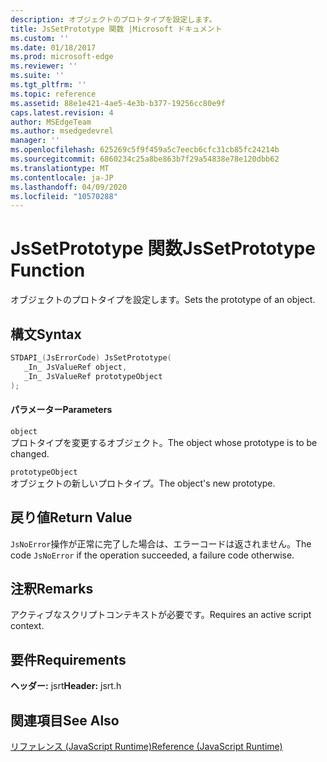 ```yaml
---
description: オブジェクトのプロトタイプを設定します。
title: JsSetPrototype 関数 |Microsoft ドキュメント
ms.custom: ''
ms.date: 01/18/2017
ms.prod: microsoft-edge
ms.reviewer: ''
ms.suite: ''
ms.tgt_pltfrm: ''
ms.topic: reference
ms.assetid: 88e1e421-4ae5-4e3b-b377-19256cc80e9f
caps.latest.revision: 4
author: MSEdgeTeam
ms.author: msedgedevrel
manager: ''
ms.openlocfilehash: 625269c5f9f459a5c7eecb6cfc31cb85fc24214b
ms.sourcegitcommit: 6860234c25a8be863b7f29a54838e78e120dbb62
ms.translationtype: MT
ms.contentlocale: ja-JP
ms.lasthandoff: 04/09/2020
ms.locfileid: "10570288"
---
```

# <span data-ttu-id="10ef5-103">JsSetPrototype 関数</span><span class="sxs-lookup"><span data-stu-id="10ef5-103">JsSetPrototype Function</span></span>
<span data-ttu-id="10ef5-104">オブジェクトのプロトタイプを設定します。</span><span class="sxs-lookup"><span data-stu-id="10ef5-104">Sets the prototype of an object.</span></span>  
  
## <span data-ttu-id="10ef5-105">構文</span><span class="sxs-lookup"><span data-stu-id="10ef5-105">Syntax</span></span>  
  
```cpp  
STDAPI_(JsErrorCode) JsSetPrototype(  
   _In_ JsValueRef object,  
   _In_ JsValueRef prototypeObject  
);  
```  
  
#### <span data-ttu-id="10ef5-106">パラメーター</span><span class="sxs-lookup"><span data-stu-id="10ef5-106">Parameters</span></span>  
 `object`  
 <span data-ttu-id="10ef5-107">プロトタイプを変更するオブジェクト。</span><span class="sxs-lookup"><span data-stu-id="10ef5-107">The object whose prototype is to be changed.</span></span>  
  
 `prototypeObject`  
 <span data-ttu-id="10ef5-108">オブジェクトの新しいプロトタイプ。</span><span class="sxs-lookup"><span data-stu-id="10ef5-108">The object's new prototype.</span></span>  
  
## <span data-ttu-id="10ef5-109">戻り値</span><span class="sxs-lookup"><span data-stu-id="10ef5-109">Return Value</span></span>  
 <span data-ttu-id="10ef5-110">`JsNoError`操作が正常に完了した場合は、エラーコードは返されません。</span><span class="sxs-lookup"><span data-stu-id="10ef5-110">The code `JsNoError` if the operation succeeded, a failure code otherwise.</span></span>  
  
## <span data-ttu-id="10ef5-111">注釈</span><span class="sxs-lookup"><span data-stu-id="10ef5-111">Remarks</span></span>  
 <span data-ttu-id="10ef5-112">アクティブなスクリプトコンテキストが必要です。</span><span class="sxs-lookup"><span data-stu-id="10ef5-112">Requires an active script context.</span></span>  
  
## <span data-ttu-id="10ef5-113">要件</span><span class="sxs-lookup"><span data-stu-id="10ef5-113">Requirements</span></span>  
 <span data-ttu-id="10ef5-114">**ヘッダー:** jsrt</span><span class="sxs-lookup"><span data-stu-id="10ef5-114">**Header:** jsrt.h</span></span>  
  
## <span data-ttu-id="10ef5-115">関連項目</span><span class="sxs-lookup"><span data-stu-id="10ef5-115">See Also</span></span>  
 [<span data-ttu-id="10ef5-116">リファレンス (JavaScript Runtime)</span><span class="sxs-lookup"><span data-stu-id="10ef5-116">Reference (JavaScript Runtime)</span></span>](../chakra-hosting/reference-javascript-runtime.md)